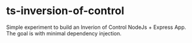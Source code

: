 # ts-inversion-of-control

Simple experiment to build an Inverion of Control NodeJs + Express App. The goal is with minimal dependency injection.

